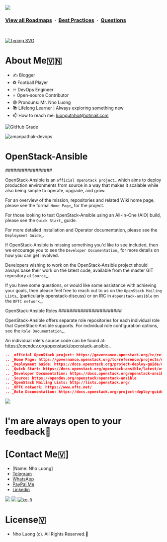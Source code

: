 ![](https://i.imgur.com/waxVImv.png)
### [View all Roadmaps](https://github.com/nholuongut/all-roadmaps) &nbsp;&middot;&nbsp; [Best Practices](https://github.com/nholuongut/all-roadmaps/blob/main/public/best-practices/) &nbsp;&middot;&nbsp; [Questions](https://www.linkedin.com/in/nholuong/)
<br/>

[![Typing SVG](https://readme-typing-svg.demolab.com?font=Fira+Code&weight=500&size=24&pause=1000&color=F7931E&width=435&lines=Hello%2C+I'm+Nho+Luong🇻🇳🇻🇳🇻🇳🇻🇳🇻🇳🇻🇳🇻🇳🇻🇳🇻🇳🇻🇳🇻🇳🇻🇳🇻🇳🇻🇳🇻🇳🇻🇳🇻🇳🇻🇳🇻🇳🇻🇳🇻🇳🇻🇳🇻🇳🇻🇳🇻🇳🇻🇳🇻)](https://git.io/typing-svg)

# **About Me🇻🇳**
- ✍️ Blogger
- ⚽ Football Player
- ♾️ DevOps Engineer
- ⭐ Open-source Contributor
- 😄 Pronouns: Mr. Nho Luong
- 📚 Lifelong Learner | Always exploring something new
- 📫 How to reach me: luongutnho@hotmail.com

![GitHub Grade](https://img.shields.io/badge/GitHub%20Grade-A%2B-brightgreen?style=for-the-badge&logo=github)
<p align="left"> <img src="https://komarev.com/ghpvc/?username=amanpathak-devops&label=Profile%20views&color=0e75b6&style=flat" alt="amanpathak-devops" /> </p>

# OpenStack-Ansible
#################

OpenStack-Ansible is an `official OpenStack project`_ which aims to deploy
production environments from source in a way that makes it scalable while
also being simple to operate, upgrade, and grow.

For an overview of the mission, repositories and related Wiki home page,
please see the formal `Home Page`_ for the project.

For those looking to test OpenStack-Ansible using an All-In-One (AIO) build,
please see the `Quick Start`_ guide.

For more detailed Installation and Operator documentation, please see the
`Deployment Guide`_.

If OpenStack-Ansible is missing something you'd like to see included, then
we encourage you to see the `Developer Documentation`_ for more details on
how you can get involved.

Developers wishing to work on the OpenStack-Ansible project should always
base their work on the latest code, available from the master GIT repository
at `Source`_.

If you have some questions, or would like some assistance with achieving your
goals, then please feel free to reach out to us on the
`OpenStack Mailing Lists`_ (particularly openstack-discuss)
or on IRC in ``#openstack-ansible`` on the `OFTC network`_.

OpenStack-Ansible Roles
#######################

OpenStack-Ansible offers separate role repositories for each individual role
that OpenStack-Ansible supports. For individual role configuration options,
see the `Role Documentation`_.

An individual role's source code can be found at:
https://opendev.org/openstack/openstack-ansible-<ROLENAME>.
```json
.. _official OpenStack project: https://governance.openstack.org/tc/reference/projects/index.html
.. _Home Page: https://governance.openstack.org/tc/reference/projects/openstackansible.html
.. _Deployment Guide: https://docs.openstack.org/project-deploy-guide/openstack-ansible/latest
.. _Quick Start: https://docs.openstack.org/openstack-ansible/latest/user/aio/quickstart.html
.. _Developer Documentation: https://docs.openstack.org/openstack-ansible/latest/contributor/index.html
.. _Source: https://opendev.org/openstack/openstack-ansible
.. _OpenStack Mailing Lists: http://lists.openstack.org/
.. _OFTC network: https://www.oftc.net/
.. _Role Documentation: https://docs.openstack.org/project-deploy-guide/openstack-ansible/draft/configure.html#advanced-service-configuration
```

![](https://i.imgur.com/waxVImv.png)
# I'm are always open to your feedback🚀
# **[Contact Me🇻]**
* [Name: Nho Luong]
* [Telegram](+84983630781)
* [WhatsApp](+84983630781)
* [PayPal.Me](https://www.paypal.com/paypalme/nholuongut)
* [Linkedin](https://www.linkedin.com/in/nholuong/)

![](https://i.imgur.com/waxVImv.png)
![](Donate.png)
[![ko-fi](https://ko-fi.com/img/githubbutton_sm.svg)](https://ko-fi.com/nholuong)

# License🇻
* Nho Luong (c). All Rights Reserved.🌟
